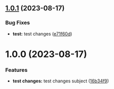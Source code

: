 ## [1.0.1](https://github.com/rkhomchenko/devprocess/compare/v1.0.0...v1.0.1) (2023-08-17)


### Bug Fixes

* **test:** test changes ([e71f60d](https://github.com/rkhomchenko/devprocess/commit/e71f60d13f4d21e1e418d10426b7eee3aff2ed8d))

# 1.0.0 (2023-08-17)


### Features

* **test changes:** test changes subject ([16b34f9](https://github.com/rkhomchenko/devprocess/commit/16b34f96dacec9d553a0729322d18c3177b0e8b2))
